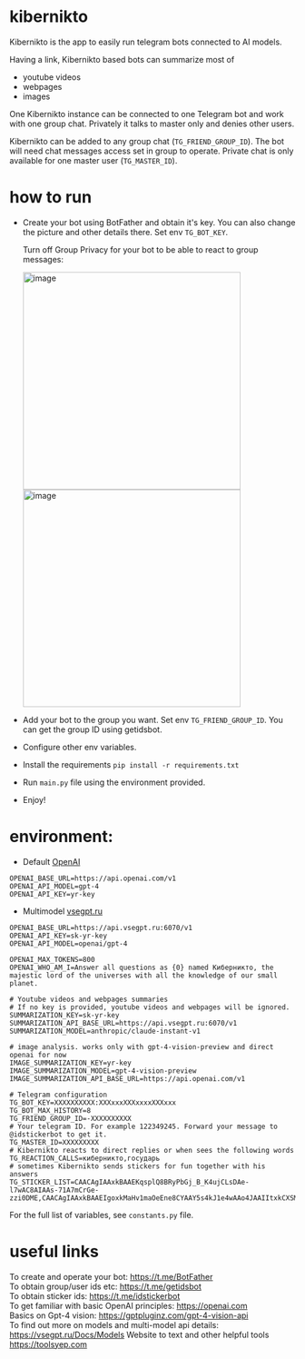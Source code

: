 # kibernikto

Kibernikto is the app to easily run telegram bots connected to AI models.

Having a link, Kibernikto based bots can summarize most of 
- youtube videos 
- webpages
- images

One Kibernikto instance can be connected to one Telegram bot and work with one group chat. Privately it talks to master
only and denies other users.

Kibernikto can be added to any group chat (`TG_FRIEND_GROUP_ID`). The bot will need chat messages access set in group to
operate.
Private chat is only available for one master user (`TG_MASTER_ID`).

# how to run

- Create your bot using BotFather and obtain it's key. You can also change the picture and other details there. Set
  env `TG_BOT_KEY`.

  Turn off Group Privacy for your bot to be able to react to group messages:

  <img width="383" alt="image" src="https://github.com/solovieff/kibernikto/assets/5033247/9f2ec25d-bde4-4eec-9ec6-65741101ce8d">  
  <br>
  <img width="383" alt="image" src="https://github.com/solovieff/kibernikto/assets/5033247/bf1ac575-ad1a-464c-8535-2cf7f5ebb162">  

- Add your bot to the group you want. Set env `TG_FRIEND_GROUP_ID`. You can get the group ID using getidsbot.
- Configure other env variables.
- Install the requirements `pip install -r requirements.txt`
- Run `main.py` file using the environment provided.
- Enjoy!

# environment:

- Default [OpenAI](https://openai.com)

```
OPENAI_BASE_URL=https://api.openai.com/v1
OPENAI_API_MODEL=gpt-4
OPENAI_API_KEY=yr-key  
```

- Multimodel [vsegpt.ru](https://vsegpt.ru/)

```
OPENAI_BASE_URL=https://api.vsegpt.ru:6070/v1  
OPENAI_API_KEY=sk-yr-key  
OPENAI_API_MODEL=openai/gpt-4  
```

```
OPENAI_MAX_TOKENS=800  
OPENAI_WHO_AM_I=Answer all questions as {0} named Киберникто, the majestic lord of the universes with all the knowledge of our small planet.  

# Youtube videos and webpages summaries
# If no key is provided, youtube videos and webpages will be ignored.
SUMMARIZATION_KEY=sk-yr-key
SUMMARIZATION_API_BASE_URL=https://api.vsegpt.ru:6070/v1  
SUMMARIZATION_MODEL=anthropic/claude-instant-v1

# image analysis. works only with gpt-4-vision-preview and direct openai for now  
IMAGE_SUMMARIZATION_KEY=yr-key
IMAGE_SUMMARIZATION_MODEL=gpt-4-vision-preview
IMAGE_SUMMARIZATION_API_BASE_URL=https://api.openai.com/v1

# Telegram configuration
TG_BOT_KEY=XXXXXXXXXX:XXXxxxXXXxxxxXXXxxx  
TG_BOT_MAX_HISTORY=8  
TG_FRIEND_GROUP_ID=-XXXXXXXXXX  
# Your telegram ID. For example 122349245. Forward your message to @idstickerbot to get it.  
TG_MASTER_ID=XXXXXXXXX
# Kibernikto reacts to direct replies or when sees the following words  
TG_REACTION_CALLS=киберникто,государь  
# sometimes Kibernikto sends stickers for fun together with his answers  
TG_STICKER_LIST=CAACAgIAAxkBAAEKqsplQ8BRyPbGj_B_K4ujCLsDAe-l7wAC8AIAAs-71A7mCrGe-zzi0DME,CAACAgIAAxkBAAEIgoxkMaHv1maOeEne8CYAAY5s4kJ1e4wAAo4JAAIItxkCXSMuZ6bo59gvBA
```

For the full list of variables, see `constants.py` file.

# useful links

To create and operate your bot: https://t.me/BotFather  
To obtain group/user ids etc: https://t.me/getidsbot  
To obtain sticker ids: https://t.me/idstickerbot  
To get familiar with basic OpenAI principles: https://openai.com  
Basics on Gpt-4 vision: https://gptpluginz.com/gpt-4-vision-api  
To find out more on models and multi-model api details: https://vsegpt.ru/Docs/Models
Website to text and other helpful tools https://toolsyep.com

